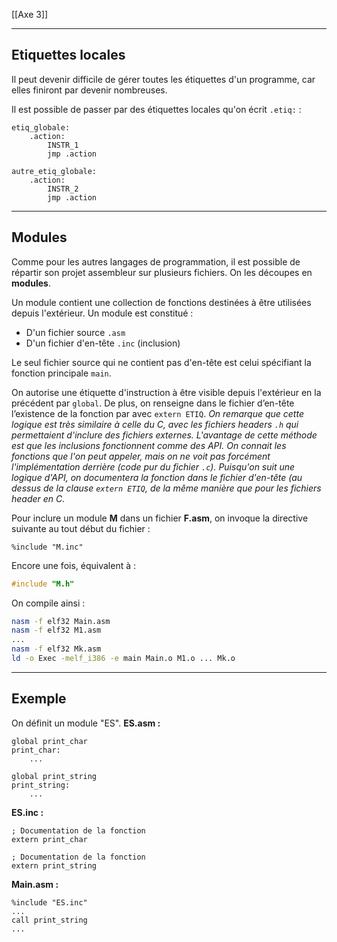 [[Axe 3]]
****
## Etiquettes locales

Il peut devenir difficile de gérer toutes les étiquettes d'un programme, car elles finiront par devenir nombreuses.

Il est possible de passer par des étiquettes locales qu'on écrit `.etiq:` :
```assembly
etiq_globale:
	.action:
		INSTR_1
		jmp .action

autre_etiq_globale:
	.action:
		INSTR_2
		jmp .action
```


****
## Modules

Comme pour les autres langages de programmation, il est possible de répartir son projet assembleur sur plusieurs fichiers. On les découpes en **modules**.

Un module contient une collection de fonctions destinées à être utilisées depuis l'extérieur. Un module est constitué :
- D'un fichier source `.asm`
- D'un fichier d'en-tête `.inc` (inclusion)

Le seul fichier source qui ne contient pas d'en-tête est celui spécifiant la fonction principale `main`.


On autorise une étiquette d'instruction à être visible depuis l'extérieur en la précédent par `global`. De plus, on renseigne dans le fichier d’en-tête l’existence de la fonction par avec `extern ETIQ`.
	*On remarque que cette logique est très similaire à celle du C, avec les fichiers headers `.h` qui permettaient d'inclure des fichiers externes.
	L'avantage de cette méthode est que les inclusions fonctionnent comme des API. On connait les fonctions que l'on peut appeler, mais on ne voit pas forcément l'implémentation derrière (code pur du fichier `.c`). Puisqu'on suit une logique d'API, on documentera la fonction dans le fichier d'en-tête (au dessus de la clause `extern ETIQ`, de la même manière que pour les fichiers header en C.*


Pour inclure un module **M** dans un fichier **F.asm**, on invoque la directive suivante au tout début du fichier :
```assembly
%include "M.inc"
```

Encore une fois, équivalent à :
```c
#include "M.h"
```


On compile ainsi :
```bash
nasm -f elf32 Main.asm
nasm -f elf32 M1.asm
...
nasm -f elf32 Mk.asm
ld -o Exec -melf_i386 -e main Main.o M1.o ... Mk.o
```


****
## Exemple

On définit un module "ES".
**ES.asm :**
```assembly
global print_char
print_char:
	...

global print_string
print_string:
	...
```

**ES.inc :**
```assembly
; Documentation de la fonction
extern print_char

; Documentation de la fonction
extern print_string
```

**Main.asm :**
```assembly
%include "ES.inc"
...
call print_string
...
```


